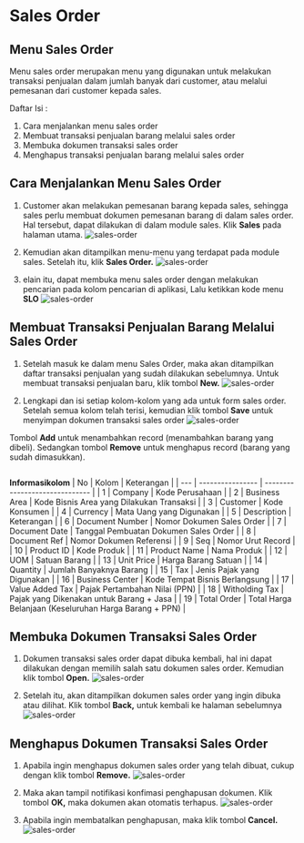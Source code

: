 # Sales Order

## Menu Sales Order
Menu sales order merupakan menu yang digunakan untuk melakukan transaksi penjualan dalam jumlah banyak dari customer, atau melalui pemesanan dari customer kepada sales.

Daftar Isi :

1. Cara menjalankan menu sales order
2. Membuat transaksi penjualan barang melalui sales order
3. Membuka dokumen transaksi sales order
4. Menghapus transaksi penjualan barang melalui sales order

## Cara Menjalankan Menu Sales Order
1. Customer akan melakukan pemesanan barang kepada sales, sehingga sales perlu membuat dokumen pemesanan barang di dalam sales order. Hal tersebut, dapat dilakukan di dalam module sales. Klik **Sales** pada halaman utama.
    ![sales-order](../../dokumentasi-akor/sales-order/1.png)

2. Kemudian akan ditampilkan menu-menu yang terdapat pada module sales. Setelah itu, klik **Sales Order.**
    ![sales-order](../../dokumentasi-akor/sales-order/2.png)

3. elain itu, dapat membuka menu sales order dengan melakukan pencarian pada kolom pencarian di aplikasi, Lalu ketikkan kode menu **SLO**
    ![sales-order](../../dokumentasi-akor/sales-order/3.png)

## Membuat Transaksi Penjualan Barang Melalui Sales Order
1. Setelah masuk ke dalam menu Sales Order, maka akan ditampilkan daftar transaksi penjualan yang sudah dilakukan sebelumnya. Untuk membuat transaksi penjualan baru, klik tombol **New.**
    ![sales-order](../../dokumentasi-akor/sales-order/4.png)

2. Lengkapi dan isi setiap kolom-kolom yang ada untuk form sales order. Setelah semua kolom telah terisi, kemudian klik tombol **Save** untuk menyimpan dokumen transaksi sales order
    ![sales-order](../../dokumentasi-akor/sales-order/5.png)

Tombol **Add** untuk menambahkan record (menambahkan barang yang dibeli). Sedangkan tombol **Remove** untuk menghapus record (barang yang sudah dimasukkan).

```{note} * Isi semua kolom yang bertanda (*)
```

**Informasikolom**
| No   | Kolom               | Keterangan                                   |
| ---  | ----------------    | ------------------------------               |
|  1   | Company             | Kode Perusahaan                              |
|  2   | Business Area	     | Kode Bisnis Area yang Dilakukan Transaksi    |
|  3   | Customer	         | Kode Konsumen                                |
|  4   | Currency	         | Mata Uang yang Digunakan                     |
|  5   | Description         | Keterangan                                   |
|  6   | Document Number	 | Nomor Dokumen Sales Order                    |
|  7   | Document Date	     | Tanggal Pembuatan Dokumen Sales Order        |
|  8   | Document Ref	     | Nomor Dokumen Referensi                      |
|  9   | Seq	             | Nomor Urut Record                            |
|  10  | Product ID	         | Kode Produk                                  |
|  11  | Product Name	     | Nama Produk                                  |
|  12  | UOM                 | Satuan Barang                                |
|  13  | Unit Price	         | Harga Barang Satuan                          |
|  14  | Quantity            | Jumlah Banyaknya Barang                      |
|  15  | Tax                 | Jenis Pajak yang Digunakan                   |
|  16  | Business Center	 | Kode Tempat Bisnis Berlangsung               |
|  17  | Value Added Tax	 | Pajak Pertambahan Nilai (PPN)                |
|  18  | Witholding Tax	     | Pajak yang Dikenakan untuk Barang + Jasa     |
|  19  | Total Order	     | Total Harga Belanjaan (Keseluruhan Harga Barang + PPN)                                                               |

## Membuka Dokumen Transaksi Sales Order
1. Dokumen transaksi sales order dapat dibuka kembali, hal ini dapat dilakukan dengan memilih salah satu dokumen sales order. Kemudian klik tombol **Open.**
    ![sales-order](../../dokumentasi-akor/sales-order/6.png)

2. Setelah itu, akan ditampilkan dokumen sales order yang ingin dibuka atau dilihat. Klik tombol **Back,** untuk kembali ke halaman sebelumnya
    ![sales-order](../../dokumentasi-akor/sales-order/7.png)

## Menghapus Dokumen Transaksi Sales Order
1. Apabila ingin menghapus dokumen sales order yang telah dibuat, cukup dengan klik tombol **Remove.**
    ![sales-order](../../dokumentasi-akor/sales-order/8.png)

2. Maka akan tampil notifikasi konfimasi penghapusan dokumen. Klik tombol **OK,** maka dokumen akan otomatis terhapus.
    ![sales-order](../../dokumentasi-akor/sales-order/9.png)

3. Apabila ingin membatalkan penghapusan, maka klik tombol **Cancel.**
    ![sales-order](../../dokumentasi-akor/sales-order/10.png)
